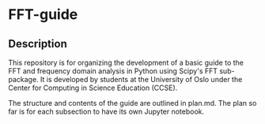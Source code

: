 # FFT-guide

## Description 
This repository is for organizing the development of a basic guide to the FFT and frequency domain analysis in Python using Scipy's FFT sub-package. It is developed by students at the University of Oslo under the Center for Computing in Science Education (CCSE). 

The structure and contents of the guide are outlined in plan.md. The plan so far is for each subsection to have its own Jupyter notebook.